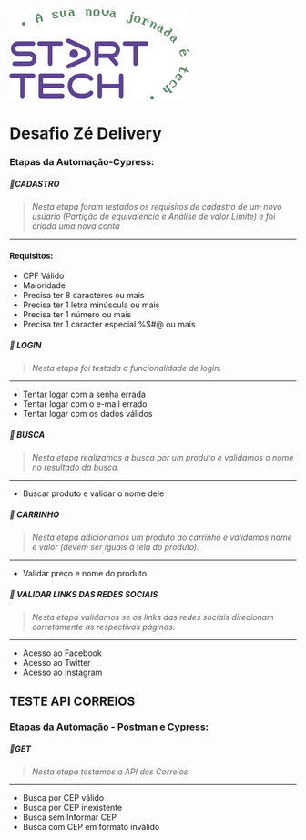 ![Logo](https://github.com/Ingrid2110rj/DesafioZe/blob/main/logocorreta.jpeg)

# Desafio Zé Delivery

### Etapas da Automação-Cypress:

##### :triangular_flag_on_post:CADASTRO

>*Nesta etapa foram testados os requisitos de cadastro de um novo usúario (Partição de equivalencia e Análise de valor Limite) e foi
criada uma nova conta*

---
#### Requisitos:

- CPF Válido
- Maioridade 
- Precisa ter 8 caracteres ou mais
- Precisa ter 1 letra minúscula ou mais 
- Precisa ter 1 número ou mais 
- Precisa ter 1 caracter especial %$#@ ou mais 


##### :triangular_flag_on_post: LOGIN

>*Nesta etapa foi testada a funcionalidade de login.*
---
 - Tentar logar com a senha errada
 - Tentar logar com o e-mail errado
 - Tentar logar com os dados válidos

##### :triangular_flag_on_post: BUSCA

>*Nesta etapa realizamos a busca por um produto e validamos o nome no resultado  da busca.*
---
- Buscar produto e validar o nome dele

##### :triangular_flag_on_post: CARRINHO

>*Nesta etapa adicionamos um produto ao carrinho e validamos nome e valor (devem ser iguais à tela do produto).*
---
- Validar preço e nome do produto

##### :triangular_flag_on_post: VALIDAR LINKS DAS REDES SOCIAIS

>*Nesta etapa validamos se os links das redes sociais direcionam corretamente as respectivas páginas.*
---
- Acesso ao Facebook
- Acesso ao Twitter
- Acesso ao Instagram


## TESTE API CORREIOS 

### Etapas da Automação - Postman e Cypress:

##### :triangular_flag_on_post:GET

>*Nesta etapa testamos a API dos Correios.*
---

- Busca por CEP válido
- Busca por CEP inexistente
- Busca sem Informar CEP
- Busca com CEP em formato inválido

